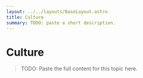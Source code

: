 ```yaml
---
layout: ../../layouts/BaseLayout.astro
title: Culture
summary: TODO: paste a short description.
---
```


# Culture

> TODO: Paste the full content for this topic here.
